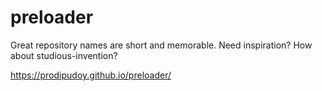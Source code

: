 # preloader
Great repository names are short and memorable. Need inspiration? How about studious-invention?

https://prodipudoy.github.io/preloader/
